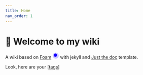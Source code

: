 ```yaml
---
title: Home
nav_order: 1
---
```


# 👋 Welcome to my wiki

A wiki based on [Foam](https://foambubble.github.io/foam/) ![foam image](assets/images/foam-icon.png) with jekyll and [Just the doc](https://pmarsceill.github.io/just-the-docs/) template.

Look, here are your [[tags]]

[//begin]: # "Autogenerated link references for markdown compatibility"
[tags]: tags.md "Tags"
[//end]: # "Autogenerated link references"